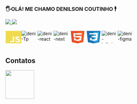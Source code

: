 <div>
<h3> 🖐OLÁ! ME CHAMO DENILSON COUTINHO 🕴</h3>
</div>
<div align="left" dir="auto"> 	
  <a href="https://github.com/DenilsonCoutinho">
  <img height="180em" src="https://github-readme-stats.vercel.app/api/top-langs/?username=DenilsonCoutinho&amp;layout=compact&amp;langs_count=7&amp;theme=tokyonight" style="max-width: 100%;">
    <img height="180em" src="https://github-readme-stats.vercel.app/api?username=DenilsonCoutinho&amp;show_icons=true&amp;theme=tokyonight&amp;include_all_commits=true&amp;count_private=true" style="max-width: 100%;">
</a>
 </div>
<div dir="auto"><br>
  <img align="left" alt="deni-Js" height="40" width="50" src="https://raw.githubusercontent.com/devicons/devicon/master/icons/javascript/javascript-plain.svg" style="max-width: 100%;">
  <img  align="left" alt="deni-Tp" height="40" width="50" src="https://cdn.jsdelivr.net/gh/devicons/devicon/icons/typescript/typescript-original.svg" /> 
  <img align="left"  alt="deni-react" height="40" width="50" src="https://cdn.jsdelivr.net/gh/devicons/devicon/icons/react/react-original.svg" />
  <img align="left"  alt="deni-next" height="40" width="50" style="max-width:100%" src="https://cdn.jsdelivr.net/gh/devicons/devicon/icons/nextjs/nextjs-original-wordmark.svg"/> 
  <img align="left" alt="deni-HTML" height="40" width="50" src="https://raw.githubusercontent.com/devicons/devicon/master/icons/html5/html5-original.svg" style="max-width: 100%;">
  <img align="left" alt="deni-CSS" height="40" width="50" src="https://raw.githubusercontent.com/devicons/devicon/master/icons/css3/css3-original.svg" style="max-width: 100%;">
  <img align="left"  alt="deni-tailwind" height="40" width="50"  src="https://cdn.jsdelivr.net/gh/devicons/devicon/icons/tailwindcss/tailwindcss-plain.svg" />
  <img align="left"  alt="deni-figma" height="40" width="50"  src="https://cdn.jsdelivr.net/gh/devicons/devicon/icons/figma/figma-original.svg" />                 
</div>
<br/> <br/> <br/> 
<h2>Contatos</h2>
<div dir="auto">
<a href="www.linkedin.com/in/denilson-c-silva"><img height="90" width="90" src="https://github.com/DenilsonCoutinho/DenilsonCoutinho/assets/94764138/cbd5aefa-0edd-40d0-a75a-49e05d00bb0a" /></a>
</div>


